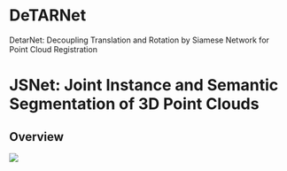 # DeTARNet
DetarNet: Decoupling Translation and Rotation by Siamese Network for Point Cloud Registration
# JSNet: Joint Instance and Semantic Segmentation of 3D Point Clouds

<!-- [[arXiv]](https://arxiv.org) -->

## Overview
![](misc/fig.png)

